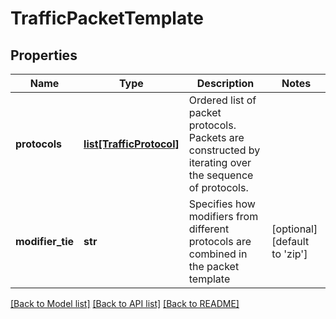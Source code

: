 # TrafficPacketTemplate

## Properties
Name | Type | Description | Notes
------------ | ------------- | ------------- | -------------
**protocols** | [**list[TrafficProtocol]**](TrafficProtocol.md) | Ordered list of packet protocols. Packets are constructed by iterating over the sequence of protocols.  | 
**modifier_tie** | **str** | Specifies how modifiers from different protocols are combined in the packet template  | [optional] [default to 'zip']

[[Back to Model list]](../README.md#documentation-for-models) [[Back to API list]](../README.md#documentation-for-api-endpoints) [[Back to README]](../README.md)


